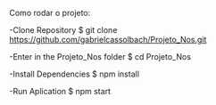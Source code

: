 Como rodar o projeto:

-Clone Repository
$ git clone https://github.com/gabrielcassolbach/Projeto_Nos.git

-Enter in the Projeto_Nos folder
$ cd Projeto_Nos

-Install Dependencies
$ npm install

-Run Aplication
$ npm start
